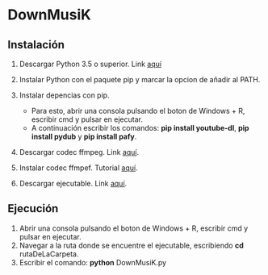 # DownMusiK

## Instalación

  1. Descargar Python 3.5 o superior. Link [aquí](https://www.python.org/ftp/python/3.6.3/python-3.6.3-amd64.exe)
  2. Instalar Python con el paquete pip y marcar la opcion de añadir al PATH.
  3. Instalar depencias con pip.

      * Para esto, abrir una consola pulsando el boton de Windows + R, escribir cmd y pulsar en ejecutar.
      * A continuación escribir los comandos: **pip install youtube-dl**, **pip install pydub** y **pip install pafy**.

  4. Descargar codec ffmpeg. Link [aquí](https://www.ffmpeg.org/download.html#build-windows).
  5. Instalar codec ffmpef. Tutorial [aquí](https://es.wikihow.com/instalar-FFmpeg-en-Windows).
  6. Descargar ejecutable. Link [aquí](https://github.com/Adrianmjim/DownMusiK/releases/download/0.1/DownMusiK.py).

## Ejecución

  1. Abrir una consola pulsando el boton de Windows + R, escribir cmd y pulsar en ejecutar.
  2. Navegar a la ruta donde se encuentre el ejecutable, escribiendo **cd** rutaDeLaCarpeta.
  3. Escribir el comando: **python** DownMusiK.py
